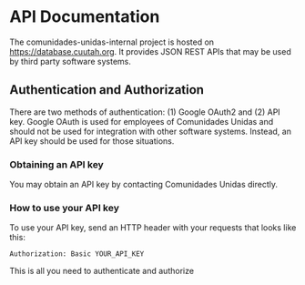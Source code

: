 # API Documentation

The comunidades-unidas-internal project is hosted on https://database.cuutah.org. It provides JSON REST APIs that may
be used by third party software systems.

## Authentication and Authorization

There are two methods of authentication: (1) Google OAuth2 and (2) API key. Google OAuth is used for employees of Comunidades Unidas
and should not be used for integration with other software systems. Instead, an API key should be used for those situations.

### Obtaining an API key

You may obtain an API key by contacting Comunidades Unidas directly.

### How to use your API key

To use your API key, send an HTTP header with your requests that looks like this:

```
Authorization: Basic YOUR_API_KEY
```

This is all you need to authenticate and authorize
